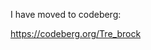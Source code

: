 I have moved to codeberg:

<a href="https://codeberg.org/Tre_brock">https://codeberg.org/Tre_brock</a>

